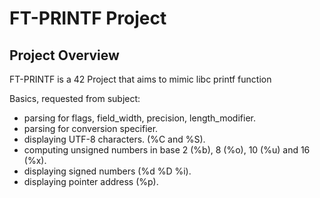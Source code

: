 # FT-PRINTF Project

## Project Overview
FT-PRINTF is a 42 Project that aims to mimic libc printf function

Basics, requested from subject:
*  parsing for flags, field_width, precision, length_modifier.
*  parsing for conversion specifier.
*  displaying UTF-8 characters. (%C and %S).
*  computing unsigned numbers in base 2 (%b), 8 (%o), 10 (%u) and 16 (%x).
*  displaying signed numbers (%d %D %i).
*  displaying pointer address (%p).
